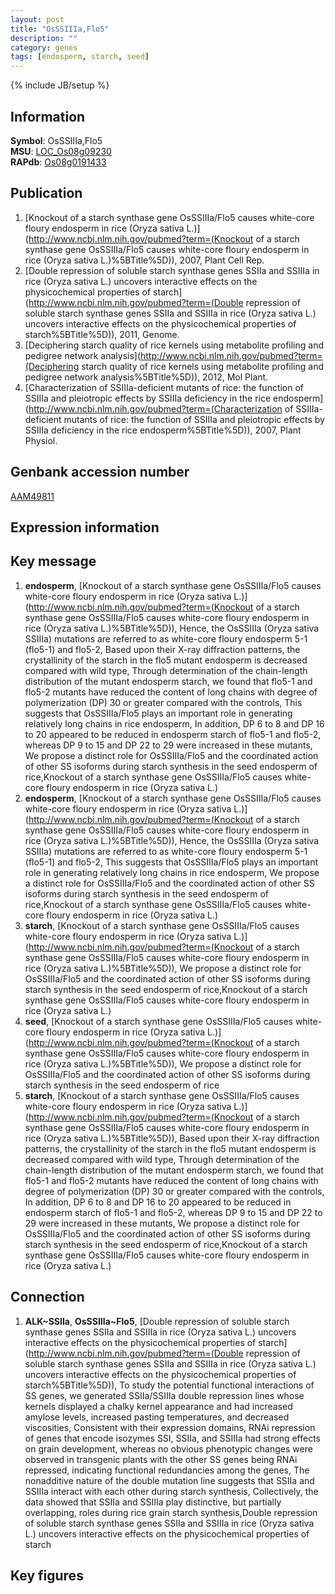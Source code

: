 ```yaml
---
layout: post
title: "OsSSIIIa,Flo5"
description: ""
category: genes
tags: [endosperm, starch, seed]
---
```

{% include JB/setup %}

## Information
__Symbol__: OsSSIIIa,Flo5  
__MSU__: [LOC_Os08g09230](http://rice.plantbiology.msu.edu/cgi-bin/ORF_infopage.cgi?orf=LOC_Os08g09230)  
__RAPdb__: [Os08g0191433](http://rapdb.dna.affrc.go.jp/viewer/gbrowse_details/irgsp1?name=Os08g0191433)  

## Publication
1. [Knockout of a starch synthase gene OsSSIIIa/Flo5 causes white-core floury endosperm in rice (Oryza sativa L.)](http://www.ncbi.nlm.nih.gov/pubmed?term=(Knockout of a starch synthase gene OsSSIIIa/Flo5 causes white-core floury endosperm in rice (Oryza sativa L.)%5BTitle%5D)), 2007, Plant Cell Rep.
2. [Double repression of soluble starch synthase genes SSIIa and SSIIIa in rice (Oryza sativa L.) uncovers interactive effects on the physicochemical properties of starch](http://www.ncbi.nlm.nih.gov/pubmed?term=(Double repression of soluble starch synthase genes SSIIa and SSIIIa in rice (Oryza sativa L.) uncovers interactive effects on the physicochemical properties of starch%5BTitle%5D)), 2011, Genome.
3. [Deciphering starch quality of rice kernels using metabolite profiling and pedigree network analysis](http://www.ncbi.nlm.nih.gov/pubmed?term=(Deciphering starch quality of rice kernels using metabolite profiling and pedigree network analysis%5BTitle%5D)), 2012, Mol Plant.
4. [Characterization of SSIIIa-deficient mutants of rice: the function of SSIIIa and pleiotropic effects by SSIIIa deficiency in the rice endosperm](http://www.ncbi.nlm.nih.gov/pubmed?term=(Characterization of SSIIIa-deficient mutants of rice: the function of SSIIIa and pleiotropic effects by SSIIIa deficiency in the rice endosperm%5BTitle%5D)), 2007, Plant Physiol.

## Genbank accession number
[AAM49811](http://www.ncbi.nlm.nih.gov/nuccore/AAM49811)

## Expression information

## Key message
1. __endosperm__, [Knockout of a starch synthase gene OsSSIIIa/Flo5 causes white-core floury endosperm in rice (Oryza sativa L.)](http://www.ncbi.nlm.nih.gov/pubmed?term=(Knockout of a starch synthase gene OsSSIIIa/Flo5 causes white-core floury endosperm in rice (Oryza sativa L.)%5BTitle%5D)),  Hence, the OsSSIIIa (Oryza sativa SSIIIa) mutations are referred to as white-core floury endosperm 5-1 (flo5-1) and flo5-2, Based upon their X-ray diffraction patterns, the crystallinity of the starch in the flo5 mutant endosperm is decreased compared with wild type, Through determination of the chain-length distribution of the mutant endosperm starch, we found that flo5-1 and flo5-2 mutants have reduced the content of long chains with degree of polymerization (DP) 30 or greater compared with the controls, This suggests that OsSSIIIa/Flo5 plays an important role in generating relatively long chains in rice endosperm, In addition, DP 6 to 8 and DP 16 to 20 appeared to be reduced in endosperm starch of flo5-1 and flo5-2, whereas DP 9 to 15 and DP 22 to 29 were increased in these mutants, We propose a distinct role for OsSSIIIa/Flo5 and the coordinated action of other SS isoforms during starch synthesis in the seed endosperm of rice,Knockout of a starch synthase gene OsSSIIIa/Flo5 causes white-core floury endosperm in rice (Oryza sativa L.)
2. __endosperm__, [Knockout of a starch synthase gene OsSSIIIa/Flo5 causes white-core floury endosperm in rice (Oryza sativa L.)](http://www.ncbi.nlm.nih.gov/pubmed?term=(Knockout of a starch synthase gene OsSSIIIa/Flo5 causes white-core floury endosperm in rice (Oryza sativa L.)%5BTitle%5D)),  Hence, the OsSSIIIa (Oryza sativa SSIIIa) mutations are referred to as white-core floury endosperm 5-1 (flo5-1) and flo5-2, This suggests that OsSSIIIa/Flo5 plays an important role in generating relatively long chains in rice endosperm, We propose a distinct role for OsSSIIIa/Flo5 and the coordinated action of other SS isoforms during starch synthesis in the seed endosperm of rice,Knockout of a starch synthase gene OsSSIIIa/Flo5 causes white-core floury endosperm in rice (Oryza sativa L.)
3. __starch__, [Knockout of a starch synthase gene OsSSIIIa/Flo5 causes white-core floury endosperm in rice (Oryza sativa L.)](http://www.ncbi.nlm.nih.gov/pubmed?term=(Knockout of a starch synthase gene OsSSIIIa/Flo5 causes white-core floury endosperm in rice (Oryza sativa L.)%5BTitle%5D)),  We propose a distinct role for OsSSIIIa/Flo5 and the coordinated action of other SS isoforms during starch synthesis in the seed endosperm of rice,Knockout of a starch synthase gene OsSSIIIa/Flo5 causes white-core floury endosperm in rice (Oryza sativa L.)
4. __seed__, [Knockout of a starch synthase gene OsSSIIIa/Flo5 causes white-core floury endosperm in rice (Oryza sativa L.)](http://www.ncbi.nlm.nih.gov/pubmed?term=(Knockout of a starch synthase gene OsSSIIIa/Flo5 causes white-core floury endosperm in rice (Oryza sativa L.)%5BTitle%5D)),  We propose a distinct role for OsSSIIIa/Flo5 and the coordinated action of other SS isoforms during starch synthesis in the seed endosperm of rice
5. __starch__, [Knockout of a starch synthase gene OsSSIIIa/Flo5 causes white-core floury endosperm in rice (Oryza sativa L.)](http://www.ncbi.nlm.nih.gov/pubmed?term=(Knockout of a starch synthase gene OsSSIIIa/Flo5 causes white-core floury endosperm in rice (Oryza sativa L.)%5BTitle%5D)),  Based upon their X-ray diffraction patterns, the crystallinity of the starch in the flo5 mutant endosperm is decreased compared with wild type, Through determination of the chain-length distribution of the mutant endosperm starch, we found that flo5-1 and flo5-2 mutants have reduced the content of long chains with degree of polymerization (DP) 30 or greater compared with the controls, In addition, DP 6 to 8 and DP 16 to 20 appeared to be reduced in endosperm starch of flo5-1 and flo5-2, whereas DP 9 to 15 and DP 22 to 29 were increased in these mutants, We propose a distinct role for OsSSIIIa/Flo5 and the coordinated action of other SS isoforms during starch synthesis in the seed endosperm of rice,Knockout of a starch synthase gene OsSSIIIa/Flo5 causes white-core floury endosperm in rice (Oryza sativa L.)

## Connection
1. __ALK~SSIIa__, __OsSSIIIa~Flo5__, [Double repression of soluble starch synthase genes SSIIa and SSIIIa in rice (Oryza sativa L.) uncovers interactive effects on the physicochemical properties of starch](http://www.ncbi.nlm.nih.gov/pubmed?term=(Double repression of soluble starch synthase genes SSIIa and SSIIIa in rice (Oryza sativa L.) uncovers interactive effects on the physicochemical properties of starch%5BTitle%5D)),  To study the potential functional interactions of SS genes, we generated SSIIa/SSIIIa double repression lines whose kernels displayed a chalky kernel appearance and had increased amylose levels, increased pasting temperatures, and decreased viscosities, Consistent with their expression domains, RNAi repression of genes that encode isozymes SSI, SSIIa, and SSIIIa had strong effects on grain development, whereas no obvious phenotypic changes were observed in transgenic plants with the other SS genes being RNAi repressed, indicating functional redundancies among the genes, The nonadditive nature of the double mutation line suggests that SSIIa and SSIIIa interact with each other during starch synthesis, Collectively, the data showed that SSIIa and SSIIIa play distinctive, but partially overlapping, roles during rice grain starch synthesis,Double repression of soluble starch synthase genes SSIIa and SSIIIa in rice (Oryza sativa L.) uncovers interactive effects on the physicochemical properties of starch

## Key figures


